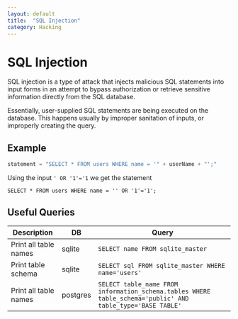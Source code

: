 ```yaml
---
layout: default
title:  "SQL Injection"
category: Hacking
---
```


# SQL Injection

SQL injection is a type of attack that injects malicious SQL statements
into input forms in an attempt to bypass authorization or retrieve
sensitive information directly from the SQL database.

Essentially, user-supplied SQL statements are being executed on the
database. This happens usually by improper sanitation of inputs, or
improperly creating the query.

## Example

```php
statement = "SELECT * FROM users WHERE name = '" + userName + "';"
```

Using the input `' OR '1'='1` we get the statement
```
SELECT * FROM users WHERE name = '' OR '1'='1';
```

## Useful Queries

| Description | DB | Query |
| ----------- | -- | ----- |
| Print all table names | sqlite | `SELECT name FROM sqlite_master` |
| Print table schema | sqlite | `SELECT sql FROM sqlite_master WHERE name='users'` |
| Print all table names | postgres | `SELECT table_name FROM information_schema.tables WHERE table_schema='public' AND table_type='BASE TABLE'` |
